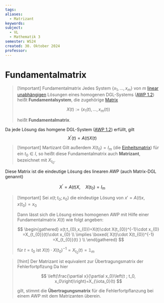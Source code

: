 ```yaml
---
tags: 
aliases:
  - Matrizant
keywords: 
subject:
  - VL
  - Mathematik 3
semester: WS24
created: 30. Oktober 2024
professor:
---
```

 

# Fundamentalmatrix

> [!important] Fundamentalmatrix
> Jedes System $\left\{x_1, \ldots, x_m\right\}$ von $m$ [linear unabhängigen](Algebra/Lineare%20Abhängigkeit.md) Lösungen eines homogenen DGL-Systems ([AWP 1.2](Lineare%20DGL-Systeme%201.%20Ordnung.md)) heißt **Fundamentalsystem**, die zugehörige [Matrix](Algebra/Matrix.md)
> 
> $$
> X(t):=\left(x_1(t), \ldots, x_m(t)\right)
> $$
> 
> heißt **Fundamentalmatrix**.


Da jede Lösung das homgene DGL-System ([AWP 1.2](Lineare%20DGL-Systeme%201.%20Ordnung.md)) erfüllt, gilt
$$
X^{\prime}(t)=A(t) X(t)
$$

> [!important] Martizant
> Gilt außerdem $X\left(t_0\right)=I_m$ (die [Einheitsmatrix](Algebra/Einheitsmatrix.md)) für ein $t_0 \in I$, so heißt diese Fundamentalmatrix auch **Matrizant**, bezeichnet mit $X_{t_0}$.
> 
> 

Diese Matrix ist die eindeutige Lösung des linearen AWP (auch Matrix-DGL genannt)

$$
X^{\prime}=A(t) X, \quad X\left(t_0\right)=I_m
$$

> [!important] Sei $x(t;t_{0};x_{0})$ die eindeutige Lösung von $x'=A(t)x,\quad x(t_{0}) = x_{0}$
> 
> Dann lässt sich die Lösung eines homogenen AWP mit Hilfe einer Fundamentalmatrix $X(t)$ wie folgt angeben:
> 
> $$
> \begin{gathered}
> x(t;t_{0},x_{0})=X(t)\cdot X(t_{0})^{-1}\cdot x_{0} =X_{t_{0}}(t)\cdot x_{0} \\ \implies \boxed{ X(t)\cdot X(t_{0})^{-1} =X_{t_{0}}(t) } \\
> \end{gathered}
> $$
> 
> für  $t=t_{0}$ ist $X(t)\cdot X(t_{0})^{-1}=X_{t_{0}}(t)=\mathbb{1}_{m}$
> 


> [!hint] Der Matrizant ist equivalent zur Übertragungsmatrix der Fehlerfortpflzung
> Da hier
> 
> $$
> \left(\frac{\partial x}{\partial x_0}\left(t ; t_0, x_0\right)\right)=X_{\iota_0}(t)
> $$
> 
> gilt, stimmt die **Übertragungsmatrix** für die Fehlerfortpflanzung bei einem AWP mit dem Matrizanten überein.